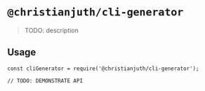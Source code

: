 # `@christianjuth/cli-generator`

> TODO: description

## Usage

```
const cliGenerator = require('@christianjuth/cli-generator');

// TODO: DEMONSTRATE API
```
